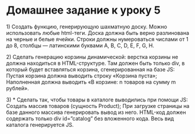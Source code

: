 <h1> Домашнее задание к уроку 5 </h1>
<p>1) Создать функцию, генерирующую шахматную доску. Можно использовать любые html-теги. Доска должна быть верно разлинована на черные и белые ячейки. Строки должны нумероваться числами от 1 до 8, столбцы — латинскими буквами A, B, C, D, E, F, G, H.</p>
<p>2) Сделать генерацию корзины динамической: верстка корзины не должна находиться в HTML-структуре. Там должен быть только div, в который будет вставляться корзина, сгенерированная на базе JS: <br>
					Пустая корзина должна выводить строку «Корзина пуста»; <br>
					Наполненная должна выводить «В корзине: n товаров на сумму m рублей». <br></p>
<p>3) * Сделать так, чтобы товары в каталоге выводились при помощи JS:
					Создать массив товаров (сущность Product);
					При загрузке страницы на базе данного массива генерировать вывод из него. HTML-код должен содержать только div id=”catalog” без вложенного кода. Весь вид каталога генерируется JS.
</p>
